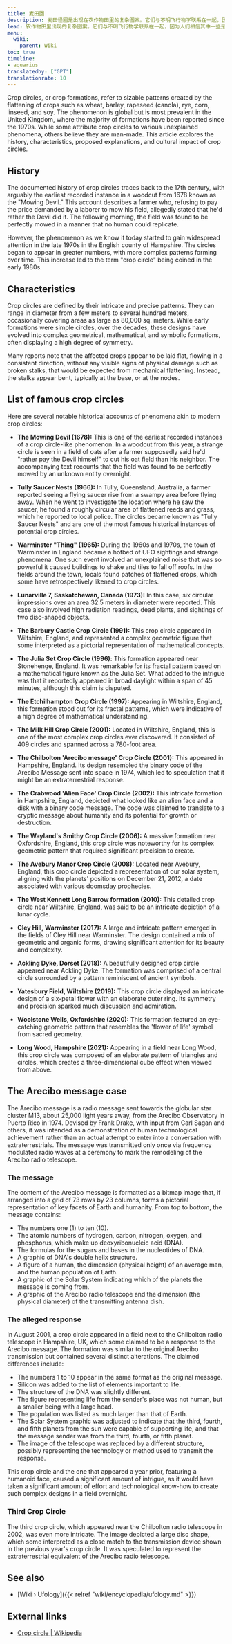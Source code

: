 ```yaml
---
title: 麦田圈
description: 麦田怪圈是出现在农作物田里的复杂图案。它们与不明飞行物学联系在一起，因为人们相信其中一些是由外星生物或高级智慧生物创造的。这些构造被视为外星人访问或交流的潜在证据。虽然一些麦田怪圈已被证明是人为恶作剧，但围绕其起源的争论在不明飞行物学领域仍在继续。
lead: 农作物田里出现的复杂图案。它们与不明飞行物学联系在一起，因为人们相信其中一些是由外星生物或高级智慧生物创造的。这些构造被视为外星人访问或交流的潜在证据。虽然一些麦田怪圈已被证明是人为恶作剧，但围绕其起源的争论在不明飞行物学领域仍在继续。
menu:
  wiki:
    parent: Wiki
toc: true
timeline:
- aquarius
translatedby: ["GPT"]
translationrate: 10
---
```


Crop circles, or crop formations, refer to sizable patterns created by the flattening of crops such as wheat, barley, rapeseed (canola), rye, corn, linseed, and soy. The phenomenon is global but is most prevalent in the United Kingdom, where the majority of formations have been reported since the 1970s. While some attribute crop circles to various unexplained phenomena, others believe they are man-made. This article explores the history, characteristics, proposed explanations, and cultural impact of crop circles.

## History

The documented history of crop circles traces back to the 17th century, with arguably the earliest recorded instance in a woodcut from 1678 known as the "Mowing Devil." This account describes a farmer who, refusing to pay the price demanded by a laborer to mow his field, allegedly stated that he'd rather the Devil did it. The following morning, the field was found to be perfectly mowed in a manner that no human could replicate.

However, the phenomenon as we know it today started to gain widespread attention in the late 1970s in the English county of Hampshire. The circles began to appear in greater numbers, with more complex patterns forming over time. This increase led to the term "crop circle" being coined in the early 1980s.

## Characteristics

Crop circles are defined by their intricate and precise patterns. They can range in diameter from a few meters to several hundred meters, occasionally covering areas as large as 80,000 sq. meters. While early formations were simple circles, over the decades, these designs have evolved into complex geometrical, mathematical, and symbolic formations, often displaying a high degree of symmetry.

Many reports note that the affected crops appear to be laid flat, flowing in a consistent direction, without any visible signs of physical damage such as broken stalks, that would be expected from mechanical flattening. Instead, the stalks appear bent, typically at the base, or at the nodes.

## List of famous crop circles

Here are several notable historical accounts of phenomena akin to modern crop circles:

- **The Mowing Devil (1678):** This is one of the earliest recorded instances of a crop circle-like phenomenon. In a woodcut from this year, a strange circle is seen in a field of oats after a farmer supposedly said he'd "rather pay the Devil himself" to cut his oat field than his neighbor. The accompanying text recounts that the field was found to be perfectly mowed by an unknown entity overnight.

- **Tully Saucer Nests (1966):** In Tully, Queensland, Australia, a farmer reported seeing a flying saucer rise from a swampy area before flying away. When he went to investigate the location where he saw the saucer, he found a roughly circular area of flattened reeds and grass, which he reported to local police. The circles became known as "Tully Saucer Nests" and are one of the most famous historical instances of potential crop circles.

- **Warminster "Thing" (1965):** During the 1960s and 1970s, the town of Warminster in England became a hotbed of UFO sightings and strange phenomena. One such event involved an unexplained noise that was so powerful it caused buildings to shake and tiles to fall off roofs. In the fields around the town, locals found patches of flattened crops, which some have retrospectively likened to crop circles.

- **Lunarville 7, Saskatchewan, Canada (1973):** In this case, six circular impressions over an area 32.5 meters in diameter were reported. This case also involved high radiation readings, dead plants, and sightings of two disc-shaped objects.

- **The Barbury Castle Crop Circle (1991):** This crop circle appeared in Wiltshire, England, and represented a complex geometric figure that some interpreted as a pictorial representation of mathematical concepts.

- **The Julia Set Crop Circle (1996)**: This formation appeared near Stonehenge, England. It was remarkable for its fractal pattern based on a mathematical figure known as the Julia Set. What added to the intrigue was that it reportedly appeared in broad daylight within a span of 45 minutes, although this claim is disputed.

- **The Etchilhampton Crop Circle (1997):** Appearing in Wiltshire, England, this formation stood out for its fractal patterns, which were indicative of a high degree of mathematical understanding.

- **The Milk Hill Crop Circle (2001):** Located in Wiltshire, England, this is one of the most complex crop circles ever discovered. It consisted of 409 circles and spanned across a 780-foot area.

- **The Chilbolton 'Arecibo message' Crop Circle (2001):** This appeared in Hampshire, England. Its design resembled the binary code of the Arecibo Message sent into space in 1974, which led to speculation that it might be an extraterrestrial response.

- **The Crabwood 'Alien Face' Crop Circle (2002):** This intricate formation in Hampshire, England, depicted what looked like an alien face and a disk with a binary code message. The code was claimed to translate to a cryptic message about humanity and its potential for growth or destruction.

- **The Wayland's Smithy Crop Circle (2006):** A massive formation near Oxfordshire, England, this crop circle was noteworthy for its complex geometric pattern that required significant precision to create.

- **The Avebury Manor Crop Circle (2008):** Located near Avebury, England, this crop circle depicted a representation of our solar system, aligning with the planets' positions on December 21, 2012, a date associated with various doomsday prophecies.

- **The West Kennett Long Barrow formation (2010):** This detailed crop circle near Wiltshire, England, was said to be an intricate depiction of a lunar cycle.

- **Cley Hill, Warminster (2017):** A large and intricate pattern emerged in the fields of Cley Hill near Warminster. The design contained a mix of geometric and organic forms, drawing significant attention for its beauty and complexity.

- **Ackling Dyke, Dorset (2018):** A beautifully designed crop circle appeared near Ackling Dyke. The formation was comprised of a central circle surrounded by a pattern reminiscent of ancient symbols.

- **Yatesbury Field, Wiltshire (2019):** This crop circle displayed an intricate design of a six-petal flower with an elaborate outer ring. Its symmetry and precision sparked much discussion and admiration.

- **Woolstone Wells, Oxfordshire (2020):** This formation featured an eye-catching geometric pattern that resembles the 'flower of life' symbol from sacred geometry.

- **Long Wood, Hampshire (2021):** Appearing in a field near Long Wood, this crop circle was composed of an elaborate pattern of triangles and circles, which creates a three-dimensional cube effect when viewed from above.

## The Arecibo message case

The Arecibo message is a radio message sent towards the globular star cluster M13, about 25,000 light years away, from the Arecibo Observatory in Puerto Rico in 1974. Devised by Frank Drake, with input from Carl Sagan and others, it was intended as a demonstration of human technological achievement rather than an actual attempt to enter into a conversation with extraterrestrials. The message was transmitted only once via frequency modulated radio waves at a ceremony to mark the remodeling of the Arecibo radio telescope.

### The message

The content of the Arecibo message is formatted as a bitmap image that, if arranged into a grid of 73 rows by 23 columns, forms a pictorial representation of key facets of Earth and humanity. From top to bottom, the message contains:

- The numbers one (1) to ten (10).
- The atomic numbers of hydrogen, carbon, nitrogen, oxygen, and phosphorus, which make up deoxyribonucleic acid (DNA).
- The formulas for the sugars and bases in the nucleotides of DNA.
- A graphic of DNA's double helix structure.
- A figure of a human, the dimension (physical height) of an average man, and the human population of Earth.
- A graphic of the Solar System indicating which of the planets the message is coming from.
- A graphic of the Arecibo radio telescope and the dimension (the physical diameter) of the transmitting antenna dish.

### The alleged response

In August 2001, a crop circle appeared in a field next to the Chilbolton radio telescope in Hampshire, UK, which some claimed to be a response to the Arecibo message. The formation was similar to the original Arecibo transmission but contained several distinct alterations. The claimed differences include:

- The numbers 1 to 10 appear in the same format as the original message.
- Silicon was added to the list of elements important to life.
- The structure of the DNA was slightly different.
- The figure representing life from the sender's place was not human, but a smaller being with a large head.
- The population was listed as much larger than that of Earth.
- The Solar System graphic was adjusted to indicate that the third, fourth, and fifth planets from the sun were capable of supporting life, and that the message sender was from the third, fourth, or fifth planet.
- The image of the telescope was replaced by a different structure, possibly representing the technology or method used to transmit the response.

This crop circle and the one that appeared a year prior, featuring a humanoid face, caused a significant amount of intrigue, as it would have taken a significant amount of effort and technological know-how to create such complex designs in a field overnight.

### Third Crop Circle

The third crop circle, which appeared near the Chilbolton radio telescope in 2002, was even more intricate. The image depicted a large disc shape, which some interpreted as a close match to the transmission device shown in the previous year's crop circle. It was speculated to represent the extraterrestrial equivalent of the Arecibo radio telescope.

## See also

- [Wiki › Ufology]({{< relref "wiki/encyclopedia/ufology.md" >}})

## External links

- [Crop circle | Wikipedia](https://en.wikipedia.org/wiki/Crop_circle)
